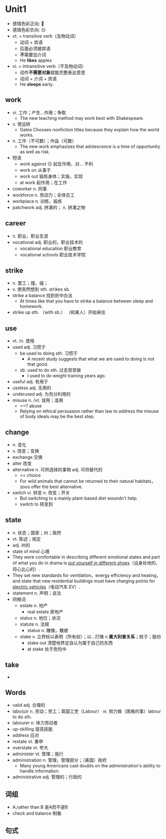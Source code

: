 # Unit1

- 感情色彩正向: 🙂
- 感情色彩负向: 😔
- vt. = transitive verb（及物动词）
  - 动词 + 宾语
  - 后面必须接宾语
  - **不**需要加介词
  - He **likes** apples
- vi. = intransitive verb（不及物动词）
  - 动作**不需要对象**就能完整表达意思
  - 动词 + 介词 + 宾语
  - He **sleeps** early.

## work

- vi. 工作；产生...作用；争取
    - The new teaching method may work best with Shakespeare.
- v. 使运转
    - Gates Chooses nonfiction titles because they explain how the world works.
- n. 工作（不可数）；作品（可数）
    - The new work emphasizes that adolescence is a time of opportunity as well as risk.
- 短语
    - work against 😔 起反作用，对... 不利
    - work on 从事于
    - work out 锻炼身体；实施，实现
    - at work 起作用；在工作
- coworker n. 同事
- workforce n. 劳动力；全体员工
- workplace n. 训练，锻炼
- patchwork adj. 拼凑的； n. 拼凑之物

## career

- n. 职业，职业生涯
- vocational adj. 职业的，职业技术的
    - vocational education 职业教育
    - vocational schools 职业技术学院

## strike

- n. 罢工；撞，碰；
- v. 使突然想到 sth. strikes sb.
- strike a balance 找到折中办法
    - At times like that you have to strike a balance between sleep and homework.
- strike up sth. （with sb.） （和某人）开始来往

## use

- vt. /n. 使用
- used adj. 习惯于
    - be used to doing sth. 习惯于
        - A recent study suggests that what we are used to doing is not that good.
    - sb. used to do sth. 过去常常做
        - I used to do weight training years ago.
- useful adj. 有用于
- useless adj. 无用的
- underused adj. 为充分利用的
- misuse n. /vt. 误用；滥用
    - ==? abuse
    - Relying on ethical persuasion rather than law to address the misuse of body ideals may be the best step.

## change

- n. 变化
- v. 改变；变换
- exchange 交换
- alter 改变
- alternative n. 可供选择的事物 adj. 可供替代的
    - == choice
    - For wild animals that cannot be returned to their natural habitats，zoos offer the best alternative.
- switch vi. 转变 n. 改变；开关
    - But switching to a mainly plant-based diet woundn't help.
    - switch to 转变到

## state

- n. 状态；国家；州；政府
- vt. 陈述；规定
- adj. 州的
- state of mind 心境
- They were comfortable in describing different emotional states and part of what you do in drama is <ins>put yourself
  in different shoes</ins>（设身处地的，将心比心的）.
- They set new standards for ventilation，energy efficiency and heating，and state that new residential buildings must
  have charging points for <ins>electric vehicles</ins>（电动汽车 EV）.
- statement n. 声明；说法
- 同根词
    - estate n. 地产
        - real estate 房地产
    - status n. 地位；状况
    - statute n. 法规
        - statue n. 雕像，雕塑
    - stake v. 立界标以表明（所有权）；以...打赌 n.**重大利害关系**；桩子；股份
        - stake out 清楚地界定自认为属于自己的东西
        - at stake 处于危险中

## take

-

## Words

- valid adj. 合理的
- labo(u)r n. 劳动；劳工；英国工党（Labour） vi. 努力做（困难的事）labour to do sth.
- labourer n. 体力劳动者
- up-skilling 提高技能
- address 应对
- restate vt. 重申
- overstate vt. 夸大
- administer vt. 管理；施行
- administration n. 管理，管理部分；（美国）政府
    - Many young Americans cast doubts on the administration's ability to handle information.
- administrative adj. 管理的；行政的

## 词组

- A,rather than B 是A而不是B
- check and balance 制衡

## 句式
